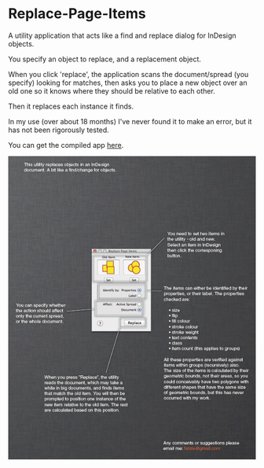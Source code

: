 Replace-Page-Items
==================

A utility application that acts like a find and replace dialog for InDesign objects.

You specify an object to replace, and a replacement object.

When you click 'replace', the application scans the document/spread (you specify) looking for matches, then asks you to place a new object over an old one so it knows where they should be relative to each other.

Then it replaces each instance it finds.

In my use (over about 18 months) I've never found it to make an error, but it has not been rigorously tested.

You can get the compiled app [here](https://github.com/downloads/ryecroft/Replace-Page-Items/Replace%20Page%20Items.app.zip).

![Foo](https://github.com/ryecroft/Replace-Page-Items/raw/master/replace_page_items_help.jpg)
